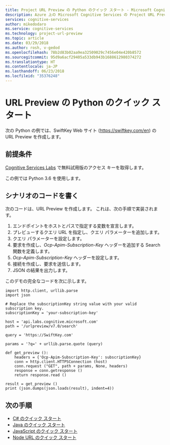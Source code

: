 ```yaml
---
title: Project URL Preview の Python のクイック スタート - Microsoft Cognitive Services | Microsoft Docs
description: Azure 上の Microsoft Cognitive Services の Project URL Preview の使用をすばやく開始するためのスクリプト サンプル。
services: cognitive-services
author: mikedodaro
ms.service: cognitive-services
ms.technology: project-url-preview
ms.topic: article
ms.date: 03/29/2018
ms.author: rosh, v-gedod
ms.openlocfilehash: 78b2d83b02aa9ea32509029c7456e04e420b8572
ms.sourcegitcommit: 95d9a6acf29405a533db943b1688612980374272
ms.translationtype: HT
ms.contentlocale: ja-JP
ms.lasthandoff: 06/23/2018
ms.locfileid: "35376248"
---
```

# <a name="url-preview-python-quickstart"></a>URL Preview の Python のクイック スタート

次の Python の例では、SwiftKey Web サイト (https://swiftkey.com/en) の URL Preview を作成します。

## <a name="prerequisites"></a>前提条件

[Cognitive Services Labs](https://aka.ms/answersearchsubscription) で無料試用版のアクセス キーを取得します。

この例では Python 3.6 を使用します。

## <a name="code-scenario"></a>シナリオのコードを書く 

次のコードは、URL Preview を作成します。
これは、次の手順で実装されます。
1. エンドポイントをホストとパスで指定する変数を宣言します。
2. プレビューするクエリ URL を指定し、クエリ パラメーターを追加します。  
3. クエリ パラメーターを設定します。
4. 要求を作成し、*Ocp-Apim-Subscription-Key* ヘッダーを追加する Search 関数を定義します。
5. *Ocp-Apim-Subscription-Key* ヘッダーを設定します。 
6. 接続を作成し、要求を送信します。
7. JSON の結果を出力します。

このデモの完全なコードを次に示します。

````
import http.client, urllib.parse
import json

# Replace the subscriptionKey string value with your valid subscription key.
subscriptionKey = 'your-subscription-key'

host = 'api.labs.cognitive.microsoft.com'
path = '/urlpreview/v7.0/search'

query = 'https://SwiftKey.com'

params = '?q=' + urllib.parse.quote (query)

def get_preview ():
    headers = {'Ocp-Apim-Subscription-Key': subscriptionKey}
    conn = http.client.HTTPSConnection (host)
    conn.request ("GET", path + params, None, headers)
    response = conn.getresponse ()
    return response.read ()

result = get_preview ()
print (json.dumps(json.loads(result), indent=4))
````
## <a name="next-steps"></a>次の手順
- [C# のクイック スタート](csharp.md)
- [Java のクイック スタート](java-quickstart.md)
- [JavaScript のクイック スタート](javascript.md)
- [Node URL のクイック スタート](node-quickstart.md)